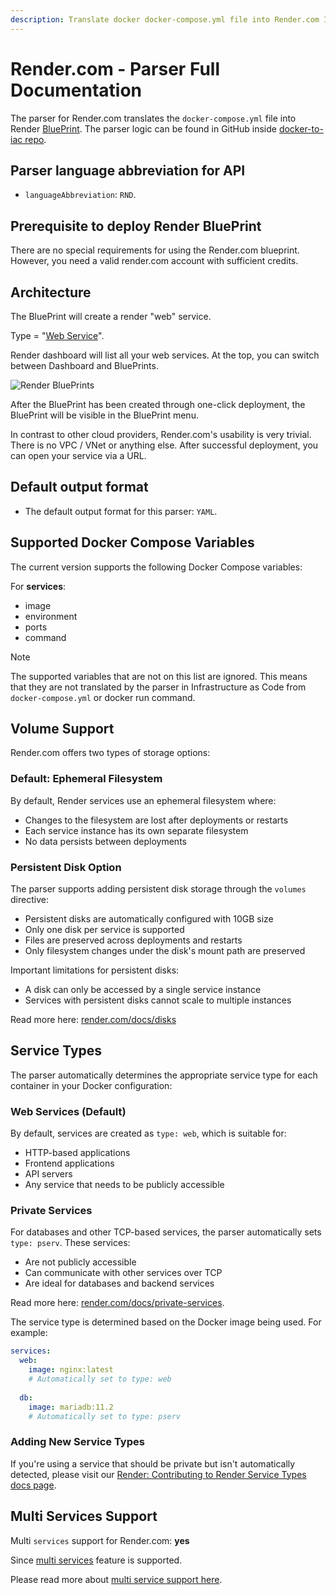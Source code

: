 ```yaml
---
description: Translate docker docker-compose.yml file into Render.com Infrastructure as Code with DeployStack
---
```


# Render.com - Parser Full Documentation

The parser for Render.com translates the `docker-compose.yml` file into Render [BluePrint](https://render.com/docs/infrastructure-as-code). The parser logic can be found in GitHub inside [docker-to-iac repo](https://github.com/deploystackio/docker-to-iac/blob/main/src/parsers/render.ts).

## Parser language abbreviation for API

- `languageAbbreviation`: `RND`.

## Prerequisite to deploy Render BluePrint

There are no special requirements for using the Render.com blueprint. However, you need a valid render.com account with sufficient credits.

## Architecture

The BluePrint will create a render "web" service.

Type = "[Web Service](https://render.com/docs/blueprint-spec#type)".

Render dashboard will list all your web services. At the top, you can switch between Dashboard and BluePrints.

![Render BluePrints](/docs/assets/images/docker-to-iac/render.com-dashboard-blueprints.png)

After the BluePrint has been created through one-click deployment, the BluePrint will be visible in the BluePrint menu.

In contrast to other cloud providers, Render.com's usability is very trivial. There is no VPC / VNet or anything else. After successful deployment, you can open your service via a URL.

## Default output format

- The default output format for this parser: `YAML`.

## Supported Docker Compose Variables

The current version supports the following Docker Compose variables:

For __services__:

- image
- environment
- ports
- command

> [!NOTE]
> The supported variables that are not on this list are ignored. This means that they are not translated by the parser in Infrastructure as Code from `docker-compose.yml` or docker run command.

## Volume Support

Render.com offers two types of storage options:

### Default: Ephemeral Filesystem

By default, Render services use an ephemeral filesystem where:

- Changes to the filesystem are lost after deployments or restarts
- Each service instance has its own separate filesystem
- No data persists between deployments

### Persistent Disk Option

The parser supports adding persistent disk storage through the `volumes` directive:

- Persistent disks are automatically configured with 10GB size
- Only one disk per service is supported
- Files are preserved across deployments and restarts
- Only filesystem changes under the disk's mount path are preserved

Important limitations for persistent disks:

- A disk can only be accessed by a single service instance
- Services with persistent disks cannot scale to multiple instances

Read more here: [render.com/docs/disks](https://render.com/docs/disks)

## Service Types

The parser automatically determines the appropriate service type for each container in your Docker configuration:

### Web Services (Default)

By default, services are created as `type: web`, which is suitable for:

- HTTP-based applications
- Frontend applications
- API servers
- Any service that needs to be publicly accessible

### Private Services

For databases and other TCP-based services, the parser automatically sets `type: pserv`. These services:

- Are not publicly accessible
- Can communicate with other services over TCP
- Are ideal for databases and backend services

Read more here: [render.com/docs/private-services](https://render.com/docs/private-services).

The service type is determined based on the Docker image being used. For example:

```yaml
services:
  web:
    image: nginx:latest
    # Automatically set to type: web
    
  db:
    image: mariadb:11.2
    # Automatically set to type: pserv
```

### Adding New Service Types

If you're using a service that should be private but isn't automatically detected, please visit our [Render: Contributing to Render Service Types docs page](/docs/docker-to-iac/render-contributing-to-service-types.md).

## Multi Services Support

Multi `services` support for Render.com: __yes__

Since [multi services](https://render.com/docs/blueprint-spec#root-level-fields) feature is supported.

Please read more about [multi service support here](/docs/docker-to-iac/multi-services-support.md).
